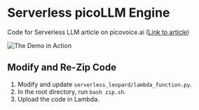 # Serverless picoLLM Engine

Code for Serverless LLM article on picovoice.ai ([Link to article](https://medium.com/picovoice/serverless-speech-to-text-5258e05f7031))

![The Demo in Action](resources/serverless-picollm-small.gif)

## Modify and Re-Zip Code

1. Modify and update `serverless_leopard/lambda_function.py`.
2. In the root directory, run `bash zip.sh`.
3. Upload the code in Lambda.
